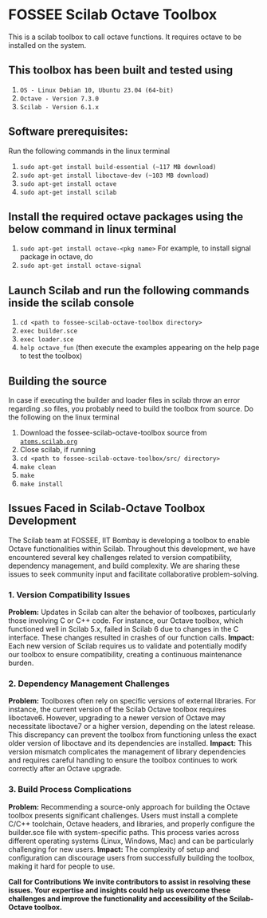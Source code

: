 # FOSSEE Scilab Octave Toolbox

This is a scilab toolbox to call octave functions. It requires octave to be installed on the system. 

## This toolbox has been built and tested using 
1. `OS - Linux Debian 10, Ubuntu 23.04 (64-bit)`
2. `Octave - Version 7.3.0`
3. `Scilab - Version 6.1.x`

## Software prerequisites:
Run the following commands in the linux terminal
1. `sudo apt-get install build-essential (~117 MB download)`
2. `sudo apt-get install liboctave-dev (~103 MB download)`
3. `sudo apt-get install octave`
4. `sudo apt-get install scilab`

## Install the required octave packages using the below command in linux terminal
1. `sudo apt-get install octave-<pkg name>`
For example, to install signal package in octave, do
1. `sudo apt-get install octave-signal`

## Launch Scilab and run the following commands inside the scilab console
1. `cd <path to fossee-scilab-octave-toolbox directory>`
2. `exec builder.sce`
3. `exec loader.sce`
4. `help octave_fun` (then execute the examples appearing on the help page to test the toolbox)

## Building the source
In case if executing the builder and loader files in scilab throw an error regarding .so files, you probably need to build the toolbox from source. Do the following on the linux terminal
1. Download the fossee-scilab-octave-toolbox source from [`atoms.scilab.org`](https://atoms.scilab.org)
2. Close scilab, if running
3. `cd <path to fossee-scilab-octave-toolbox/src/ directory>`
4. `make clean`
5. `make`
6. `make install`

## Issues Faced in Scilab-Octave Toolbox Development

The Scilab team at FOSSEE, IIT Bombay is developing a toolbox to enable Octave functionalities within Scilab. Throughout this development, we have encountered several key challenges related to version compatibility, dependency management, and build complexity. We are sharing these issues to seek community input and facilitate collaborative problem-solving.

### 1. Version Compatibility Issues
**Problem:** Updates in Scilab can alter the behavior of toolboxes, particularly those involving C or C++ code. For instance, our Octave toolbox, which functioned well in Scilab 5.x, failed in Scilab 6 due to changes in the C interface. These changes resulted in crashes of our function calls.
**Impact:** Each new version of Scilab requires us to validate and potentially modify our toolbox to ensure compatibility, creating a continuous maintenance burden.

### 2. Dependency Management Challenges
**Problem:** Toolboxes often rely on specific versions of external libraries. For instance, the current version of the Scilab Octave toolbox requires liboctave6. However, upgrading to a newer version of Octave may necessitate liboctave7 or a higher version, depending on the latest release. This discrepancy can prevent the toolbox from functioning unless the exact older version of liboctave and its dependencies are installed.
**Impact:** This version mismatch complicates the management of library dependencies and requires careful handling to ensure the toolbox continues to work correctly after an Octave upgrade.

### 3. Build Process Complications
**Problem:** Recommending a source-only approach for building the Octave toolbox presents significant challenges. Users must install a complete C/C++ toolchain, Octave headers, and libraries, and properly configure the builder.sce file with system-specific paths. This process varies across different operating systems (Linux, Windows, Mac) and can be particularly challenging for new users.
**Impact:** The complexity of setup and configuration can discourage users from successfully building the toolbox, making it hard for people to use.

**Call for Contributions
We invite contributors to assist in resolving these issues. Your expertise and insights could help us overcome these challenges and improve the functionality and accessibility of the Scilab-Octave toolbox.**

